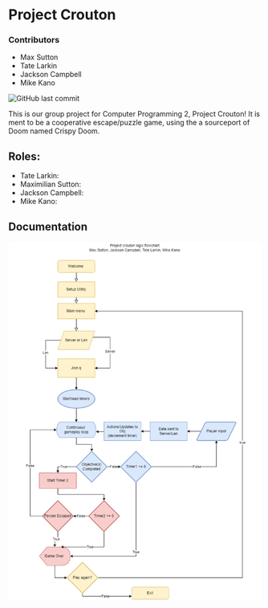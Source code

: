# Project Crouton
### Contributors
  * Max Sutton
  * Tate Larkin
  * Jackson Campbell
  * Mike Kano

![GitHub last commit](https://img.shields.io/github/last-commit/HoldMyTyr/Programming2GroupProject2)

This is our group project for Computer Programming 2, Project Crouton! It is ment to be a cooperative escape/puzzle game, using the a sourceport of Doom named Crispy Doom.

## Roles:
- Tate Larkin: 
- Maximilian Sutton: 
- Jackson Campbell: 
- Mike Kano: 

## Documentation

![image](res/ProjectCrouton.png)


